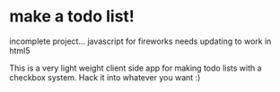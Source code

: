 # make a todo list!

incomplete project... javascript for fireworks needs updating to work in html5

This is a very light weight client side app for making todo lists with a checkbox system. Hack it into whatever you want :)
